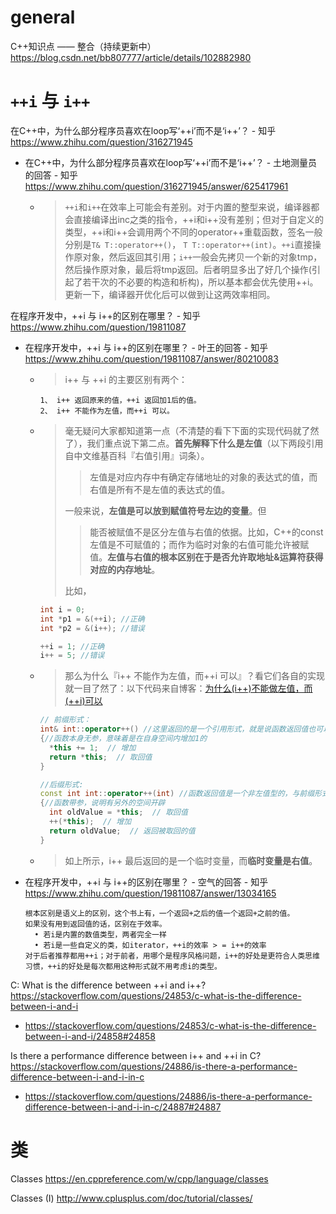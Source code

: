 
# general

C++知识点 —— 整合（持续更新中） https://blog.csdn.net/bb807777/article/details/102882980

# `++i` 与 `i++`

在C++中，为什么部分程序员喜欢在loop写‘++i’而不是‘i++’？ - 知乎 https://www.zhihu.com/question/316271945
- 在C++中，为什么部分程序员喜欢在loop写‘++i’而不是‘i++’？ - 土地测量员的回答 - 知乎 https://www.zhihu.com/question/316271945/answer/625417961
  * > `++i`和`i++`在效率上可能会有差别。对于内置的整型来说，编译器都会直接编译出inc之类的指令，++i和i++没有差别；但对于自定义的类型，++i和i++会调用两个不同的operator++重载函数，签名一般分别是`T& T::operator++()`， `T T::operator++(int)`。`++i`直接操作原对象，然后返回其引用；`i++`一般会先拷贝一个新的对象tmp，然后操作原对象，最后将tmp返回。后者明显多出了好几个操作(引起了若干次的不必要的构造和析构)，所以基本都会优先使用++i。更新一下，编译器开优化后可以做到让这两效率相同。

在程序开发中，++i 与 i++的区别在哪里？ - 知乎 https://www.zhihu.com/question/19811087
- 在程序开发中，++i 与 i++的区别在哪里？ - 叶王的回答 - 知乎 https://www.zhihu.com/question/19811087/answer/80210083
  * > i++ 与 ++i 的主要区别有两个：
    ```console
    1、 i++ 返回原来的值，++i 返回加1后的值。
    2、 i++ 不能作为左值，而++i 可以。
    ```
  * > 毫无疑问大家都知道第一点（不清楚的看下下面的实现代码就了然了），我们重点说下第二点。**首先解释下什么是左值**（以下两段引用自中文维基百科『右值引用』词条）。
    >> 左值是对应内存中有确定存储地址的对象的表达式的值，而右值是所有不是左值的表达式的值。
    >
    > 一般来说，**左值是可以放到赋值符号左边的变量**。但
    >> 能否被赋值不是区分左值与右值的依据。比如，C++的const左值是不可赋值的；而作为临时对象的右值可能允许被赋值。**左值与右值的根本区别在于是否允许取地址&运算符获得对应的内存地址**。
    >
    > 比如，
    ```cpp
    int i = 0;
    int *p1 = &(++i); //正确
    int *p2 = &(i++); //错误
    
    ++i = 1; //正确
    i++ = 5; //错误
    ```
  * > 那么为什么『i++ 不能作为左值，而++i 可以』？看它们各自的实现就一目了然了：以下代码来自博客：[为什么(i++)不能做左值，而(++i)可以](https://blog.csdn.net/zlhy_/article/details/8349300)
    ```cpp
    // 前缀形式：
    int& int::operator++() //这里返回的是一个引用形式，就是说函数返回值也可以作为一个左值使用
    {//函数本身无参，意味着是在自身空间内增加1的
      *this += 1;  // 增加
      return *this;  // 取回值
    }

    //后缀形式:
    const int int::operator++(int) //函数返回值是一个非左值型的，与前缀形式的差别所在。
    {//函数带参，说明有另外的空间开辟
      int oldValue = *this;  // 取回值
      ++(*this);  // 增加
      return oldValue;  // 返回被取回的值
    }
    ```
  * > 如上所示，i++ 最后返回的是一个临时变量，而**临时变量是右值**。
- 在程序开发中，++i 与 i++的区别在哪里？ - 空气的回答 - 知乎 https://www.zhihu.com/question/19811087/answer/13034165
  ```console
  根本区别是语义上的区别，这个书上有，一个返回+之后的值一个返回+之前的值。
  如果没有用到返回值的话，区别在于效率。 
    • 若i是内置的数值类型，两者完全一样 
    • 若i是一些自定义的类，如iterator，++i的效率 > = i++的效率 
  对于后者推荐都用++i；对于前者，用哪个是程序风格问题，i++的好处是更符合人类思维习惯，++i的好处是每次都用这种形式就不用考虑i的类型。
  ```

C: What is the difference between ++i and i++? https://stackoverflow.com/questions/24853/c-what-is-the-difference-between-i-and-i
- https://stackoverflow.com/questions/24853/c-what-is-the-difference-between-i-and-i/24858#24858

Is there a performance difference between i++ and ++i in C? https://stackoverflow.com/questions/24886/is-there-a-performance-difference-between-i-and-i-in-c
- https://stackoverflow.com/questions/24886/is-there-a-performance-difference-between-i-and-i-in-c/24887#24887

# 类

Classes https://en.cppreference.com/w/cpp/language/classes

Classes (I) http://www.cplusplus.com/doc/tutorial/classes/
